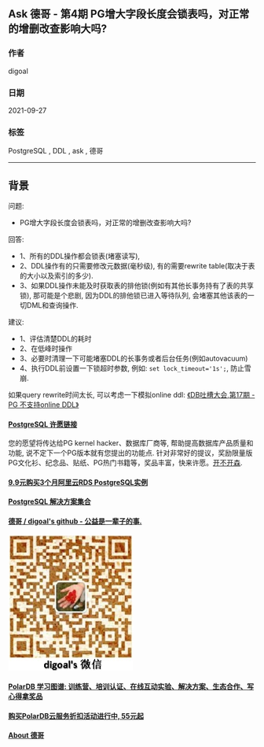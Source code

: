 ## Ask 德哥 - 第4期 PG增大字段长度会锁表吗，对正常的增删改查影响大吗?  
  
### 作者  
digoal  
  
### 日期  
2021-09-27   
  
### 标签  
PostgreSQL , DDL , ask , 德哥   
  
----  
  
## 背景  
  
问题:  
- PG增大字段长度会锁表吗，对正常的增删改查影响大吗?  
  
回答:   
- 1、所有的DDL操作都会锁表(堵塞读写),   
- 2、DDL操作有的只需要修改元数据(毫秒级), 有的需要rewrite table(取决于表的大小以及索引的多少).  
- 3、如果DDL操作未能及时获取表的排他锁(例如有其他长事务持有了表的共享锁), 那可能是个悲剧, 因为DDL的排他锁已进入等待队列, 会堵塞其他该表的一切DML和查询操作.  
  
建议:  
- 1、评估清楚DDL的耗时  
- 2、在低峰时操作  
- 3、必要时清理一下可能堵塞DDL的长事务或者后台任务(例如autovacuum)  
- 4、执行DDL前设置一下锁超时参数, 例如: `set lock_timeout='1s';`, 防止雪崩.   
  
如果query rewrite时间太长, 可以考虑一下模拟online ddl: [《DB吐槽大会,第17期 - PG 不支持online DDL》](../202109/20210902_05.md)  
    
  
#### [PostgreSQL 许愿链接](https://github.com/digoal/blog/issues/76 "269ac3d1c492e938c0191101c7238216")
您的愿望将传达给PG kernel hacker、数据库厂商等, 帮助提高数据库产品质量和功能, 说不定下一个PG版本就有您提出的功能点. 针对非常好的提议，奖励限量版PG文化衫、纪念品、贴纸、PG热门书籍等，奖品丰富，快来许愿。[开不开森](https://github.com/digoal/blog/issues/76 "269ac3d1c492e938c0191101c7238216").  
  
  
#### [9.9元购买3个月阿里云RDS PostgreSQL实例](https://www.aliyun.com/database/postgresqlactivity "57258f76c37864c6e6d23383d05714ea")
  
  
#### [PostgreSQL 解决方案集合](https://yq.aliyun.com/topic/118 "40cff096e9ed7122c512b35d8561d9c8")
  
  
#### [德哥 / digoal's github - 公益是一辈子的事.](https://github.com/digoal/blog/blob/master/README.md "22709685feb7cab07d30f30387f0a9ae")
  
  
![digoal's wechat](../pic/digoal_weixin.jpg "f7ad92eeba24523fd47a6e1a0e691b59")
  
  
#### [PolarDB 学习图谱: 训练营、培训认证、在线互动实验、解决方案、生态合作、写心得拿奖品](https://www.aliyun.com/database/openpolardb/activity "8642f60e04ed0c814bf9cb9677976bd4")
  
  
#### [购买PolarDB云服务折扣活动进行中, 55元起](https://www.aliyun.com/activity/new/polardb-yunparter?userCode=bsb3t4al "e0495c413bedacabb75ff1e880be465a")
  
  
#### [About 德哥](https://github.com/digoal/blog/blob/master/me/readme.md "a37735981e7704886ffd590565582dd0")
  
